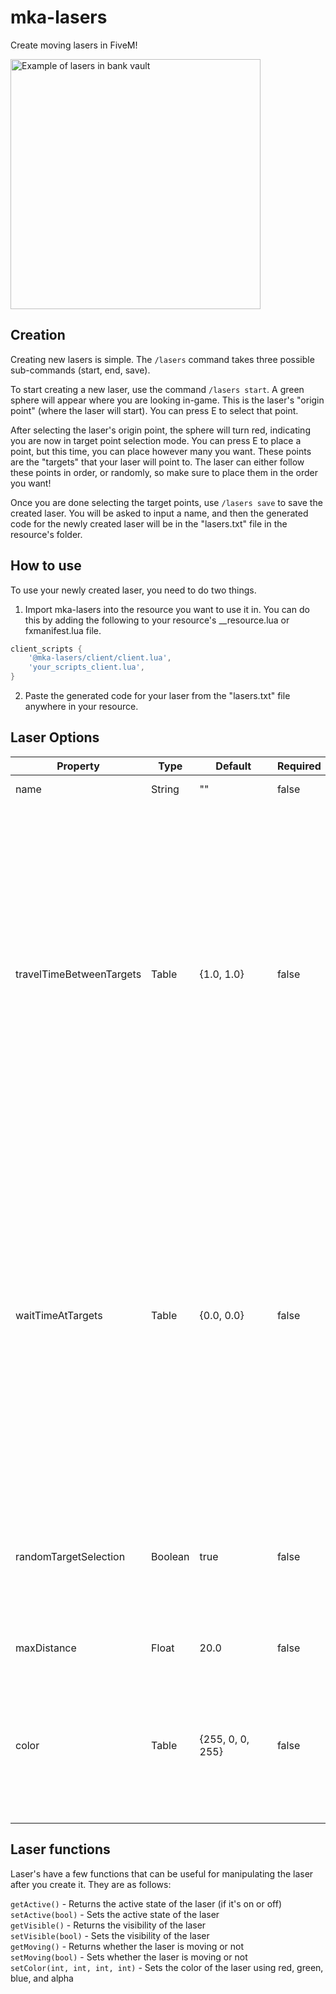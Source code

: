 # mka-lasers
Create moving lasers in FiveM!

<img src="https://i.imgur.com/Yw9jcMR.png" alt="Example of lasers in bank vault" height="400px">

## Creation
Creating new lasers is simple. The `/lasers` command takes three possible sub-commands (start, end, save).

To start creating a new laser, use the command `/lasers start`. A green sphere will appear where you are looking in-game. This is the laser's "origin point" (where the laser will start). You can press E to select that point.

After selecting the laser's origin point, the sphere will turn red, indicating you are now in target point selection mode. You can press E to place a point, but this time, you can place however many you want. These points are the "targets" that your laser will point to. The laser can either follow these points in order, or randomly, so make sure to place them in the order you want!

Once you are done selecting the target points, use `/lasers save` to save the created laser. You will be asked to input a name, and then the generated code for the newly created laser will be in the "lasers.txt" file in the resource's folder.

## How to use
To use your newly created laser, you need to do two things.

1. Import mka-lasers into the resource you want to use it in. You can do this by adding the following to your resource's __resource.lua or fxmanifest.lua file.
```lua
client_scripts {
    '@mka-lasers/client/client.lua',
    'your_scripts_client.lua',
}
```
2. Paste the generated code for your laser from the "lasers.txt" file anywhere in your resource.


## Laser Options

| Property                 | Type    | &nbsp;&nbsp;&nbsp;&nbsp;&nbsp;&nbsp;Default&nbsp;&nbsp;&nbsp;&nbsp;&nbsp;&nbsp; | Required | Description                                                                                                                                                                                                                                                                  |
|--------------------------|---------|---------------------------------------------------------------------------------|----------|------------------------------------------------------------------------------------------------------------------------------------------------------------------------------------------------------------------------------------------------------------------------------|
| name                     | String  | ""                                                                              | false    | Name of the laser                                                                                                                                                                                                                                                            |
| travelTimeBetweenTargets | Table   | {1.0, 1.0}                                                                      | false    | The amount of time in seconds for the laser to travel from one target point to the next. This is a table of two values representing the minimum and maximum time, which is randomly selected between. If you don't want a random value, simply put the same number for both. |
| waitTimeAtTargets        | Table   | {0.0, 0.0}                                                                      | false    | The amount of time in seconds the laser will wait once it reaches a target point. This is a table of two values representing the minimum and maximum time, which is randomly selected between. If you don't want a random value, simply put the same number for both.        |
| randomTargetSelection    | Boolean | true                                                                            | false    | Whether the laser randomly selects the next target point. If this is false, the next point in the original order will be selected.                                                                                                                                           |
| maxDistance              | Float   | 20.0                                                                            | false    | Maximum distance of the laser.                                                                                                                                                                                                                                               |
| color                    | Table   | {255, 0, 0, 255}                                                                | false    | Color of the laser in rgba format (red, blue, green, alpha). This has to be a table of four integers representing each of the four colors in rgba.                                                                                                                           |


## Laser functions
Laser's have a few functions that can be useful for manipulating the laser after you create it. They are as follows:

`getActive()` - Returns the active state of the laser (if it's on or off) \
`setActive(bool)` - Sets the active state of the laser \
`getVisible()` - Returns the visibility of the laser \
`setVisible(bool)` - Sets the visibility of the laser \
`getMoving()` - Returns whether the laser is moving or not \
`setMoving(bool)` - Sets whether the laser is moving or not \
`setColor(int, int, int, int)` - Sets the color of the laser using red, green, blue, and alpha